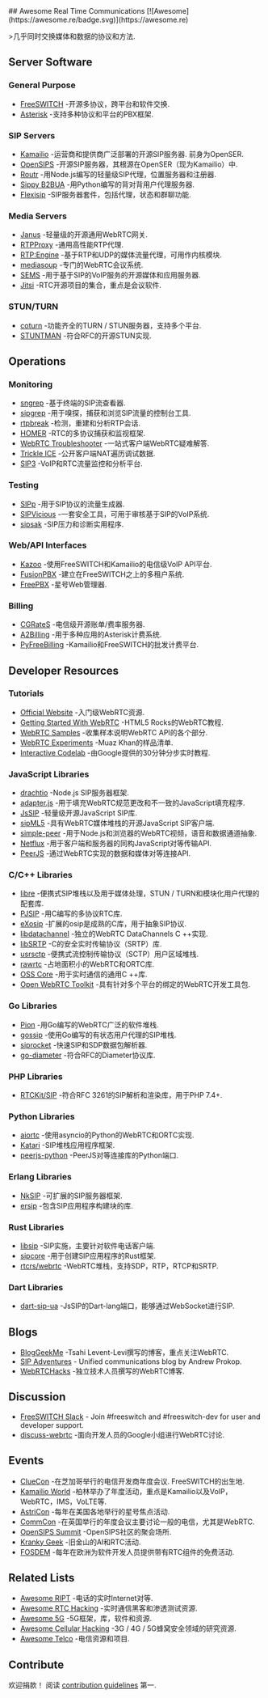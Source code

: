 <div class="github-widget" data-repo="rtckit/awesome-rtc"></div>
<script async src="https://pagead2.googlesyndication.com/pagead/js/adsbygoogle.js"></script><ins class="adsbygoogle" style="display:block" data-ad-client="ca-pub-6890694312814945" data-ad-slot="5473692530" data-ad-format="auto"  data-full-width-responsive="true"></ins>
## Awesome Real Time Communications [![Awesome](https://awesome.re/badge.svg)](https://awesome.re)

&gt;几乎同时交换媒体和数据的协议和方法.





## Server Software

### General Purpose

- [FreeSWITCH](http://freeswitch.org) -开源多协议，跨平台和软件交换.
- [Asterisk](http://asterisk.org) -支持多种协议和平台的PBX框架.

### SIP Servers

- [Kamailio](http://www.kamailio.org)  -运营商和提供商广泛部署的开源SIP服务器. 前身为OpenSER.
- [OpenSIPS](http://www.opensips.org) -开源SIP服务器，其根源在OpenSER（现为Kamailio）中.
- [Routr](https://routr.io) -用Node.js编写的轻量级SIP代理，位置服务器和注册器.
- [Sippy B2BUA](https://github.com/sippy/b2bua) -用Python编写的背对背用户代理服务器.
- [Flexisip](https://github.com/BelledonneCommunications/flexisip) -SIP服务器套件，包括代理，状态和群聊功能.

### Media Servers

- [Janus](https://janus.conf.meetecho.com) -轻量级的开源通用WebRTC网关.
- [RTPProxy](https://www.rtpproxy.org) -通用高性能RTP代理.
- [RTP:Engine](https://github.com/sipwise/rtpengine) -基于RTP和UDP的媒体流量代理，可用作内核模块.
- [mediasoup](https://mediasoup.org) -专门的WebRTC会议系统.
- [SEMS](https://github.com/sems-server/sems) -用于基于SIP的VoIP服务的开源媒体和应用服务器.
- [Jitsi](https://jitsi.org/projects/) -RTC开源项目的集合，重点是会议软件.

### STUN/TURN

- [coturn](https://github.com/coturn/coturn) -功能齐全的TURN / STUN服务器，支持多个平台.
- [STUNTMAN](https://github.com/jselbie/stunserver) -符合RFC的开源STUN实现.


## Operations

### Monitoring

- [sngrep](https://github.com/irontec/sngrep) -基于终端的SIP流查看器.
- [sipgrep](https://github.com/sipcapture/sipgrep) -用于嗅探，捕获和浏览SIP流量的控制台工具.
- [rtpbreak](https://github.com/Naishy/rtpsplit) -检测，重建和分析RTP会话.
- [HOMER](https://github.com/sipcapture/homer) -RTC的多协议捕获和监视框架.
- [WebRTC Troubleshooter](https://test.webrtc.org) -一站式客户端WebRTC疑难解答.
- [Trickle ICE](https://webrtc.github.io/samples/src/content/peerconnection/trickle-ice) -公开客户端NAT遍历调试数据.
- [SIP3](https://sip3.io) -VoIP和RTC流量监控和分析平台.

### Testing

- [SIPp](http://sipp.sourceforge.net) -用于SIP协议的流量生成器.
- [SIPVicious](https://github.com/EnableSecurity/sipvicious) -一套安全工具，可用于审核基于SIP的VoIP系统.
- [sipsak](https://github.com/nils-ohlmeier/sipsak) -SIP压力和诊断实用程序.

### Web/API Interfaces

- [Kazoo](https://www.2600hz.org) -使用FreeSWITCH和Kamailio的电信级VoIP API平台.
- [FusionPBX](https://www.fusionpbx.com) -建立在FreeSWITCH之上的多租户系统.
- [FreePBX](https://www.freepbx.org) -星号Web管理器.

### Billing

- [CGRateS](http://cgrates.org) -电信级开源账单/费率服务器.
- [A2Billing](http://www.asterisk2billing.org) -用于多种应用的Asterisk计费系统.
- [PyFreeBilling](https://github.com/mwolff44/pyfreebilling) -Kamailio和FreeSWITCH的批发计费平台.


## Developer Resources

### Tutorials

- [Official Website](https://webrtc.org) -入门级WebRTC资源.
- [Getting Started With WebRTC](https://www.html5rocks.com/en/tutorials/webrtc/basics) -HTML5 Rocks的WebRTC教程.
- [WebRTC Samples](https://webrtc.github.io/samples) -收集样本说明WebRTC API的各个部分.
- [WebRTC Experiments](https://www.webrtc-experiment.com) -Muaz Khan的样品清单.
- [Interactive Codelab](https://codelabs.developers.google.com/codelabs/webrtc-web) -由Google提供的30分钟分步实时教程.

### JavaScript Libraries

- [drachtio](https://drachtio.org) -Node.js SIP服务器框架.
- [adapter.js](https://github.com/webrtcHacks/adapter) -用于填充WebRTC规范更改和不一致的JavaScript填充程序.
- [JsSIP](http://jssip.net) -轻量级开源JavaScript SIP库.
- [sipML5](https://www.doubango.org/sipml5) -具有WebRTC媒体堆栈的开源JavaScript SIP客户端.
- [simple-peer](https://github.com/feross/simple-peer) -用于Node.js和浏览器的WebRTC视频，语音和数据通道抽象.
- [Netflux](https://github.com/coast-team/netflux) -用于客户端和服务器的同构JavaScript对等传输API.
- [PeerJS](https://peerjs.com) -通过WebRTC实现的数据和媒体对等连接API.

### C/C++ Libraries

- [libre](https://github.com/creytiv/re) -便携式SIP堆栈以及用于媒体处理，STUN / TURN和模块化用户代理的配套库.
- [PJSIP](https://www.pjsip.org) -用C编写的多协议RTC库.
- [eXosip](http://savannah.nongnu.org/projects/exosip) -扩展的osip是成熟的C库，用于抽象SIP协议.
- [libdatachannel](https://github.com/paullouisageneau/libdatachannel) -独立的WebRTC DataChannels C ++实现.
- [libSRTP](https://github.com/cisco/libsrtp) -C的安全实时传输协议（SRTP）库.
- [usrsctp](https://github.com/sctplab/usrsctp) -便携式流控制传输协议（SCTP）用户区域堆栈.
- [rawrtc](https://github.com/rawrtc/rawrtc) -占地面积小的WebRTC和ORTC库.
- [OSS Core](https://github.com/joegen/oss_core) -用于实时通信的通用C ++库.
- [Open WebRTC Toolkit](https://01.org/open-webrtc-toolkit) -具有针对多个平台的绑定的WebRTC开发工具包.

### Go Libraries

- [Pion](https://pion.ly) -用Go编写的WebRTC广泛的软件堆栈.
- [gossip](https://github.com/StefanKopieczek/gossip) -使用Go编写的有状态用户代理的SIP堆栈.
- [siprocket](https://github.com/marv2097/siprocket) -快速SIP和SDP数据包解析器.
- [go-diameter](https://github.com/fiorix/go-diameter) -符合RFC的Diameter协议库.

### PHP Libraries

- [RTCKit/SIP](https://github.com/rtckit/php-sip) -符合RFC 3261的SIP解析和渲染库，用于PHP 7.4+.

### Python Libraries

- [aiortc](https://github.com/aiortc/aiortc) -使用asyncio的Python的WebRTC和ORTC实现.
- [Katari](https://github.com/hyperioxx/Katari) -SIP堆栈应用程序框架.
- [peerjs-python](https://github.com/ambianic/peerjs-python) -PeerJS对等连接库的Python端口.

### Erlang Libraries

- [NkSIP](https://github.com/NetComposer/nksip) -可扩展的SIP服务器框架.
- [ersip](https://github.com/poroh/ersip) -包含SIP应用程序构建块的库.

### Rust Libraries

- [libsip](https://docs.rs/libsip/0.2.4/libsip) -SIP实施，主要针对软件电话客户端.
- [sipcore](https://github.com/armatusmiles/sipcore) -用于创建SIP应用程序的Rust框架.
- [rtcrs/webrtc](https://github.com/rtcrs/webrtc) -WebRTC堆栈，支持SDP，RTP，RTCP和SRTP.

### Dart Libraries

- [dart-sip-ua](https://github.com/cloudwebrtc/dart-sip-ua) -JsSIP的Dart-lang端口，能够通过WebSocket进行SIP.


## Blogs

- [BlogGeekMe](https://bloggeek.me/blog) -Tsahi Levent-Levi撰写的博客，重点关注WebRTC.
- [SIP Adventures](https://andrewjprokop.wordpress.com) - Unified communications blog by Andrew Prokop.
- [WebRTCHacks](https://webrtchacks.com) -独立技术人员撰写的WebRTC博客.


## Discussion

- [FreeSWITCH Slack](https://signalwire.community) - Join #freeswitch and #freeswitch-dev for user and developer support.
- [discuss-webrtc](https://groups.google.com/forum/?fromgroups#!forum/discuss-webrtc) -面向开发人员的Google小组进行WebRTC讨论.


## Events

- [ClueCon](http://cluecon.com)  -在芝加哥举行的电信开发商年度会议.  FreeSWITCH的出生地.
- [Kamailio World](https://www.kamailioworld.com) -柏林举办了年度活动，重点是Kamailio以及VoIP，WebRTC，IMS，VoLTE等.
- [AstriCon](https://www.asterisk.org/community/astricon-user-conference) -每年在美国各地举行的星号焦点活动.
- [CommCon](https://2019.commcon.xyz) -在英国举行的年度会议主要讨论一般的电信，尤其是WebRTC.
- [OpenSIPS Summit](https://www.opensips.org/events) -OpenSIPS社区的聚会场所.
- [Kranky Geek](https://krankygeek.com) -旧金山的AI和RTC活动.
- [FOSDEM](https://fosdem.org/2020) -每年在欧洲为软件开发人员提供带有RTC组件的免费活动.


## Related Lists

- [Awesome RIPT](https://github.com/rtckit/awesome-ript) -电话的实时Internet对等.
- [Awesome RTC Hacking](https://github.com/EnableSecurity/awesome-rtc-hacking) -实时通信黑客和渗透测试资源.
- [Awesome 5G](https://github.com/calee0219/awesome-5g) -5G框架，库，软件和资源.
- [Awesome Cellular Hacking](https://github.com/W00t3k/Awesome-Cellular-Hacking) -3G / 4G / 5G蜂窝安全领域的研究资源.
- [Awesome Telco](https://github.com/ravens/awesome-telco) -电信资源和项目.


## Contribute

欢迎捐款！ 阅读 [contribution guidelines](https://github.com/rtckit/awesome-rtc/blob/master/CONTRIBUTING.md) 第一.
